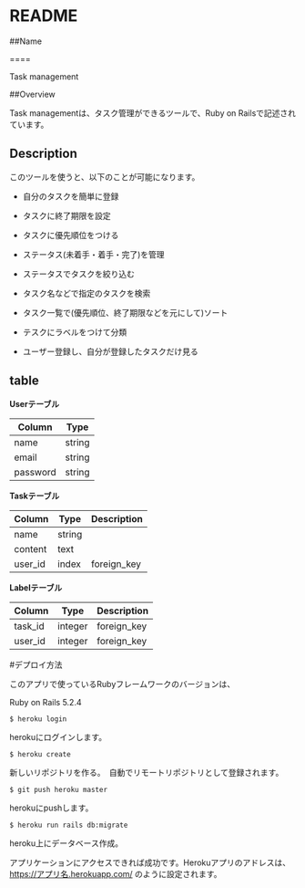 # README

##Name

====

Task management

##Overview

Task managementは、タスク管理ができるツールで、Ruby on Railsで記述されています。

## Description

このツールを使うと、以下のことが可能になります。

- 自分のタスクを簡単に登録

- タスクに終了期限を設定

- タスクに優先順位をつける

- ステータス(未着手・着手・完了)を管理

- ステータスでタスクを絞り込む

- タスク名などで指定のタスクを検索

- タスク一覧で(優先順位、終了期限などを元にして)ソート

- テスクにラベルをつけて分類

- ユーザー登録し、自分が登録したタスクだけ見る

## table

**Userテーブル**

| Column   | Type    |
| -------- | ------- |
| name     | string  |
| email    | string  |
| password | string  |

**Taskテーブル**

| Column  | Type    | Description |
| ------- | ------- | ----------- |
| name    | string  |             |
| content | text    |             |
| user_id | index   | foreign_key |

**Labelテーブル**

| Column  | Type    | Description |
| ------- | ------- | ----------- |
| task_id | integer | foreign_key |
| user_id | integer | foreign_key |

#デプロイ方法

このアプリで使っているRubyフレームワークのバージョンは、

Ruby on Rails 5.2.4

```console
$ heroku login
```

 herokuにログインします。

```console
$ heroku create
```

 新しいリポジトリを作る。　自動でリモートリポジトリとして登録されます。

```console
$ git push heroku master
```

 herokuにpushします。

```console
$ heroku run rails db:migrate
```

 heroku上にデータベース作成。

アプリケーションにアクセスできれば成功です。Herokuアプリのアドレスは、https://アプリ名.herokuapp.com/ のように設定されます。
